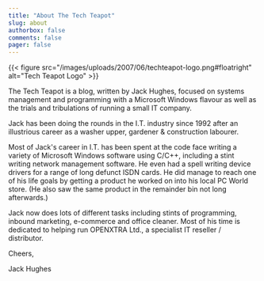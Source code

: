 ```yaml
---
title: "About The Tech Teapot"
slug: about
authorbox: false
comments: false
pager: false
---
```


{{< figure src="/images/uploads/2007/06/techteapot-logo.png#floatright" alt="Tech Teapot Logo" >}}

The Tech Teapot is a blog, written by Jack Hughes, focused on systems management and programming with a Microsoft Windows flavour as well as the trials and tribulations of running a small IT company.

Jack has been doing the rounds in the I.T. industry since 1992 after an illustrious career as a washer upper, gardener &amp; construction labourer.

Most of Jack's career in I.T. has been spent at the code face writing a variety of Microsoft Windows software using C/C++, including a stint writing network management software. He even had a spell writing device drivers for a range of long defunct ISDN cards. He did manage to reach one of his life goals by getting a product he worked on into his local PC World store. (He also saw the same product in the remainder bin not long afterwards.)

Jack now does lots of different tasks including stints of programming, inbound marketing, e-commerce and office cleaner. Most of his time is dedicated to helping run OPENXTRA Ltd., a specialist IT reseller / distributor.

Cheers,

Jack Hughes
